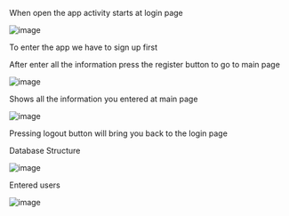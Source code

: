 When open the app activity starts at login page

![image](https://user-images.githubusercontent.com/101174793/161933660-770424b6-7ce0-4d19-800b-3b483b841355.png)

To enter the app we have to sign up first

After enter all the information press the register button to go to main page


![image](https://user-images.githubusercontent.com/101174793/161933972-8d80d936-3fcb-4cb5-96a7-008cf0059d55.png)

Shows all the information you entered at main page


![image](https://user-images.githubusercontent.com/101174793/161934081-049ba31d-8561-4ad4-8630-b68ae6387ff4.png)

Pressing logout button will bring you back to the login page



Database Structure 

![image](https://user-images.githubusercontent.com/101174793/163044786-234e1816-d1df-4ede-85c1-795f9d41ccbb.png)


Entered users

![image](https://user-images.githubusercontent.com/101174793/163119311-930ac729-75a6-413b-ae31-9b453be10a2d.png)
